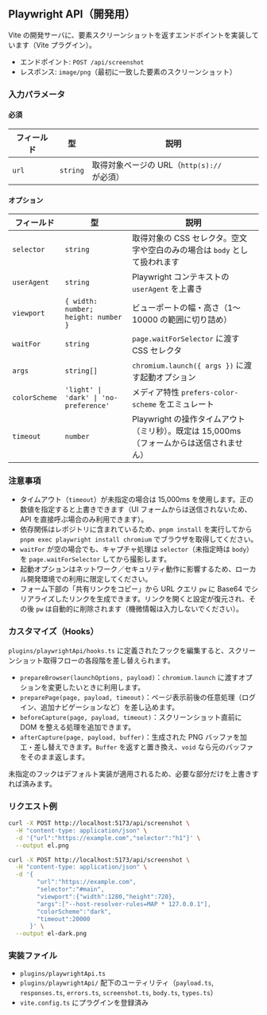 ## Playwright API（開発用）

Vite の開発サーバに、要素スクリーンショットを返すエンドポイントを実装しています（Vite プラグイン）。

- エンドポイント: `POST /api/screenshot`
- レスポンス: `image/png`（最初に一致した要素のスクリーンショット）

### 入力パラメータ

#### 必須

| フィールド | 型       | 説明                                        |
| ---------- | -------- | ------------------------------------------- |
| `url`      | `string` | 取得対象ページの URL（`http(s)://` が必須） |

#### オプション

| フィールド    | 型                                     | 説明                                                                                     |
| ------------- | -------------------------------------- | ---------------------------------------------------------------------------------------- |
| `selector`    | `string`                               | 取得対象の CSS セレクタ。空文字や空白のみの場合は `body` として扱われます                |
| `userAgent`   | `string`                               | Playwright コンテキストの `userAgent` を上書き                                           |
| `viewport`    | `{ width: number; height: number }`    | ビューポートの幅・高さ（1〜10000 の範囲に切り詰め）                                      |
| `waitFor`     | `string`                               | `page.waitForSelector` に渡す CSS セレクタ                                               |
| `args`        | `string[]`                             | `chromium.launch({ args })` に渡す起動オプション                                         |
| `colorScheme` | `'light' \| 'dark' \| 'no-preference'` | メディア特性 `prefers-color-scheme` をエミュレート                                       |
| `timeout`     | `number`                               | Playwright の操作タイムアウト（ミリ秒）。既定は 15,000ms（フォームからは送信されません） |

### 注意事項

- タイムアウト（`timeout`）が未指定の場合は 15,000ms を使用します。正の数値を指定すると上書きできます（UI フォームからは送信されないため、API を直接呼ぶ場合のみ利用できます）。
- 依存関係はレポジトリに含まれているため、`pnpm install` を実行してから `pnpm exec playwright install chromium` でブラウザを取得してください。
- `waitFor` が空の場合でも、キャプチャ処理は `selector`（未指定時は `body`）を `page.waitForSelector` してから撮影します。
- 起動オプションはネットワーク／セキュリティ動作に影響するため、ローカル開発環境での利用に限定してください。
- フォーム下部の「共有リンクをコピー」から URL クエリ `pw` に Base64 でシリアライズしたリンクを生成できます。リンクを開くと設定が復元され、その後 `pw` は自動的に削除されます（機微情報は入力しないでください）。

### カスタマイズ（Hooks）

`plugins/playwrightApi/hooks.ts` に定義されたフックを編集すると、スクリーンショット取得フローの各段階を差し替えられます。

- `prepareBrowser(launchOptions, payload)`：`chromium.launch` に渡すオプションを変更したいときに利用します。
- `preparePage(page, payload, timeout)`：ページ表示前後の任意処理（ログイン、追加ナビゲーションなど）を差し込めます。
- `beforeCapture(page, payload, timeout)`：スクリーンショット直前に DOM を整える処理を追加できます。
- `afterCapture(page, payload, buffer)`：生成された PNG バッファを加工・差し替えできます。`Buffer` を返すと置き換え、`void` なら元のバッファをそのまま返します。

未指定のフックはデフォルト実装が適用されるため、必要な部分だけを上書きすれば済みます。

### リクエスト例

```sh
curl -X POST http://localhost:5173/api/screenshot \
  -H "content-type: application/json" \
  -d '{"url":"https://example.com","selector":"h1"}' \
  --output el.png
```

```sh
curl -X POST http://localhost:5173/api/screenshot \
  -H "content-type: application/json" \
  -d '{
        "url":"https://example.com",
        "selector":"#main",
        "viewport":{"width":1280,"height":720},
        "args":["--host-resolver-rules=MAP * 127.0.0.1"],
        "colorScheme":"dark",
        "timeout":20000
      }' \
  --output el-dark.png
```

### 実装ファイル

- `plugins/playwrightApi.ts`
- `plugins/playwrightApi/` 配下のユーティリティ（`payload.ts`, `responses.ts`, `errors.ts`, `screenshot.ts`, `body.ts`, `types.ts`）
- `vite.config.ts` にプラグインを登録済み
